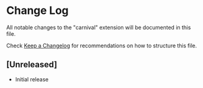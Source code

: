 # Change Log

All notable changes to the "carnival" extension will be documented in this file.

Check [Keep a Changelog](http://keepachangelog.com/) for recommendations on how to structure this file.

## [Unreleased]

- Initial release
